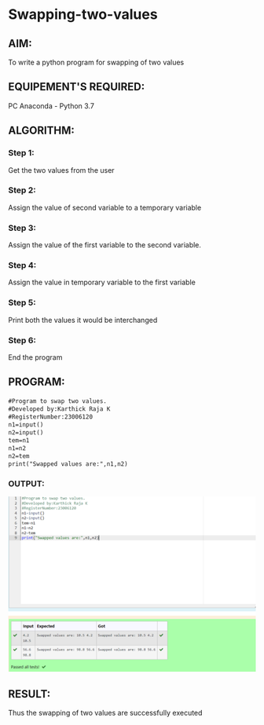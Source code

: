 # Swapping-two-values
## AIM:
To write a python program for swapping of two values
## EQUIPEMENT'S REQUIRED: 
PC
Anaconda - Python 3.7
## ALGORITHM: 
### Step 1:
Get the two values from the user
### Step 2: 
Assign the value of second variable to a temporary variable 
### Step 3: 
Assign the value of the first variable to the second variable.
### Step 4:  
Assign the value in temporary variable to the first variable
### Step 5: 
Print both the values it would be interchanged
### Step 6: 
End the program
## PROGRAM:
```
#Program to swap two values.
#Developed by:Karthick Raja K 
#RegisterNumber:23006120
n1=input()
n2=input()
tem=n1
n1=n2
n2=tem
print("Swapped values are:",n1,n2)
```
### OUTPUT:
![output](/Screenshot%202023-07-26%20102159.png)

## RESULT:
Thus the swapping of two values are successfully executed




